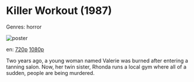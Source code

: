 # Killer Workout (1987)

Genres: horror

![poster](http://image.tmdb.org/t/p/w500/925gl4SNK0ZSJqIdCvG3RbxjI72.jpg)

en:
  [720p](magnet:?xt=urn:btih:F46844AE00C68C979FF66B9E400274C0E52C4475&tr=udp://glotorrents.pw:6969/announce&tr=udp://tracker.opentrackr.org:1337/announce&tr=udp://torrent.gresille.org:80/announce&tr=udp://tracker.openbittorrent.com:80&tr=udp://tracker.coppersurfer.tk:6969&tr=udp://tracker.leechers-paradise.org:6969&tr=udp://p4p.arenabg.ch:1337&tr=udp://tracker.internetwarriors.net:1337)
  [1080p](magnet:?xt=urn:btih:FB9D6BFA9277F6BDCF0ECE9791E0A6CB8D461F83&tr=udp://glotorrents.pw:6969/announce&tr=udp://tracker.opentrackr.org:1337/announce&tr=udp://torrent.gresille.org:80/announce&tr=udp://tracker.openbittorrent.com:80&tr=udp://tracker.coppersurfer.tk:6969&tr=udp://tracker.leechers-paradise.org:6969&tr=udp://p4p.arenabg.ch:1337&tr=udp://tracker.internetwarriors.net:1337)
  


Two years ago, a young woman named Valerie was burned after entering a tanning salon. Now, her twin sister, Rhonda runs a local gym where all of a sudden, people are being murdered.